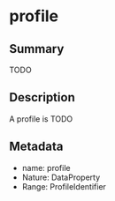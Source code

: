 # profile

## Summary

TODO

## Description

A profile is TODO

## Metadata

- name: profile
- Nature: DataProperty
- Range: ProfileIdentifier

